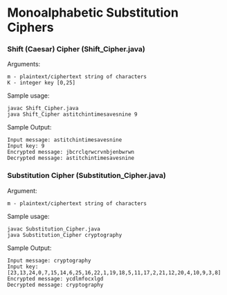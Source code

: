 # Monoalphabetic Substitution Ciphers 

### Shift (Caesar) Cipher (Shift_Cipher.java)
Arguments: 
```
m - plaintext/ciphertext string of characters
K - integer key [0,25]
```

Sample usage:
```
javac Shift_Cipher.java
java Shift_Cipher astitchintimesavesnine 9
```

Sample Output:
```
Input message: astitchintimesavesnine
Input key: 9
Encrypted message: jbcrclqrwcrvnbjenbwrwn
Decrypted message: astitchintimesavesnine
```

### Substitution Cipher (Substitution_Cipher.java)
Argument: 
```
m - plaintext/ciphertext string of characters
```

Sample usage:
```
javac Substitution_Cipher.java
java Substitution_Cipher cryptography 
```

Sample Output:
```
Input message: cryptography
Input key: [23,13,24,0,7,15,14,6,25,16,22,1,19,18,5,11,17,2,21,12,20,4,10,9,3,8]
Encrypted message: ycdlmfocxlgd
Decrypted message: cryptography
```
